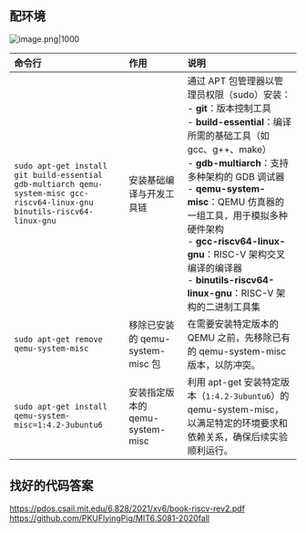 ## 配环境
![image.png|1000](https://imagehosting4picgo.oss-cn-beijing.aliyuncs.com/imagehosting/fix-dir%2Fpicgo%2Fpicgo-clipboard-images%2F2024%2F12%2F11%2F20-16-18-49f660603551ec40cb3d2de84564db4c-202412112016393-088440.png)

| 命令行                                                                                                                        | 作用                        | 说明                                                                                                                                                                                                                                                                                                |
| :------------------------------------------------------------------------------------------------------------------------- | :------------------------ | :------------------------------------------------------------------------------------------------------------------------------------------------------------------------------------------------------------------------------------------------------------------------------------------------ |
| `sudo apt-get install git build-essential gdb-multiarch qemu-system-misc gcc-riscv64-linux-gnu binutils-riscv64-linux-gnu` | 安装基础编译与开发工具链              | 通过 APT 包管理器以管理员权限（sudo）安装：<br>- **git**：版本控制工具<br>- **build-essential**：编译所需的基础工具（如 gcc、g++、make）<br>- **gdb-multiarch**：支持多种架构的 GDB 调试器<br>- **qemu-system-misc**：QEMU 仿真器的一组工具，用于模拟多种硬件架构<br>- **gcc-riscv64-linux-gnu**：RISC-V 架构交叉编译的编译器<br>- **binutils-riscv64-linux-gnu**：RISC-V 架构的二进制工具集 |
| `sudo apt-get remove qemu-system-misc`                                                                                     | 移除已安装的 qemu-system-misc 包 | 在需要安装特定版本的 QEMU 之前，先移除已有的 qemu-system-misc 版本，以防冲突。                                                                                                                                                                                                                                               |
| `sudo apt-get install qemu-system-misc=1:4.2-3ubuntu6`                                                                     | 安装指定版本的 qemu-system-misc  | 利用 apt-get 安装特定版本（`1:4.2-3ubuntu6`）的 qemu-system-misc，以满足特定的环境要求和依赖关系，确保后续实验顺利运行。                                                                                                                                                                                                                 |


## 找好的代码答案
https://pdos.csail.mit.edu/6.828/2021/xv6/book-riscv-rev2.pdf
https://github.com/PKUFlyingPig/MIT6.S081-2020fall